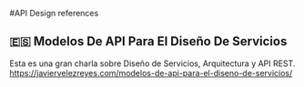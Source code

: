 #API Design references

## :es: Modelos De API Para El Diseño De Servicios
Esta es una gran charla sobre Diseño de Servicios, Arquitectura y API REST.
https://javiervelezreyes.com/modelos-de-api-para-el-diseno-de-servicios/




